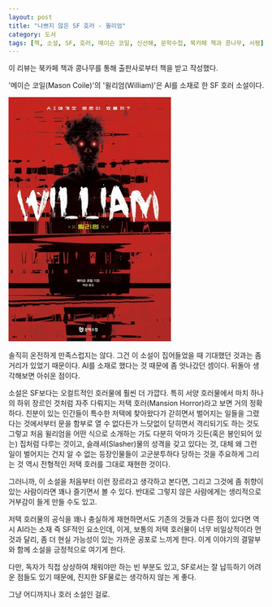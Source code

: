```yaml
---
layout: post
title: "나쁘지 않은 SF 호러 - 윌리엄"
category: 도서
tags: [책, 소설, SF, 호러, 메이슨 코일, 신선해, 문학수첩, 북카페 책과 콩나무, 서평]
---
```


<div class="ftc-ad-notice">
이 리뷰는 북카페 책과 콩나무를 통해 출판사로부터 책을 받고 작성했다.
</div>



'메이슨 코일(Mason Coile)'의
'윌리엄(William)'은
AI를 소재로 한 SF 호러 소설이다.

![표지](/images/book/william-2024-book.jpg)

솔직히 온전하게 만족스럽지는 않다.
그건 이 소설이 집어들었을 때 기대했던 것과는 좀 거리가 있었기 때문이다.
AI를 소재로 했다는 것 때문에 좀 엇나갔던 셈이다.
뒤돌아 생각해보면 아쉬운 점이다.

소설은 SF보다는 오컬트적인 호러물에 훨씬 더 가깝다.
특히 서양 호러물에서 마치 하나의 하위 장르인 것처럼 자주 다뤄지는 저택 호러(Mansion Horror)라고 보면 거의 정확하다.
친분이 있는 인간들이 특수한 저택에 찾아왔다가 갇히면서 벌어지는 일들을 그렸다는 것에서부터
문을 함부로 열 수 없다든가 느닷없이 닫히면서 격리되기도 하는 것도 그렇고
처음 윌리엄을 어떤 식으로 소개하는 가도
다분히 악마가 깃든(혹은 봉인되어 있는) 집처럼 다루는 것이고,
슬래셔(Slasher)물의 성격을 갖고 있다는 것,
대체 왜 그런 일이 벌어지는 건지 알 수 없는 등장인물들이 고군분투하다 당하는 것을 주요하게 그리는 것 역시
전형적인 저택 호러를 그대로 재현한 것이다.

그러니까, 이 소설을 처음부터 이런 장르라고 생각하고 본다면,
그리고 그것에 좀 취향이 있는 사람이라면 꽤나 즐기면서 볼 수 있다.
반대로 그렇지 않은 사람에게는 생리적으로 거부감이 들게 만들 수도 있고.

저택 호러물의 공식을 꽤나 충실하게 재현하면서도
기존의 것들과 다른 점이 있다면
역시 AI라는 소재 즉 SF적인 요소인데,
이게, 보통의 저택 호러물이 너무 비일상적이라 먼 것과 달리,
좀 더 현실 가능성이 있는 가까운 공포로 느끼게 한다.
이게 이야기의 결말부와 함께 소설을 긍정적으로 여기게 한다.

다만, 독자가 직접 상상하여 채워야만 하는 빈 부분도 있고,
SF로서는 잘 납득하기 어려운 점들도 있기 때문에,
진지한 SF물로는 생각하지 않는 게 좋다.

그냥 어디까지나 호러 소설인 걸로.
